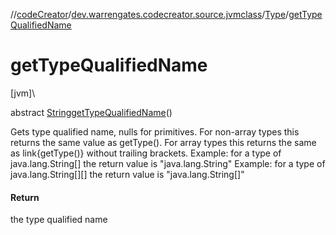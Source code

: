 //[codeCreator](../../../index.md)/[dev.warrengates.codecreator.source.jvmclass](../index.md)/[Type](index.md)/[getTypeQualifiedName](get-type-qualified-name.md)

# getTypeQualifiedName

[jvm]\

abstract [String](https://docs.oracle.com/javase/8/docs/api/java/lang/String.html)[getTypeQualifiedName](get-type-qualified-name.md)()

Gets type qualified name, nulls for primitives. For non-array types this returns the same value as getType(). For array types this returns the same as link{getType()} without trailing brackets. Example: for a type of java.lang.String[] the return value is &quot;java.lang.String&quot; Example: for a type of java.lang.String[][] the return value is &quot;java.lang.String[]&quot;

#### Return

the type qualified name
